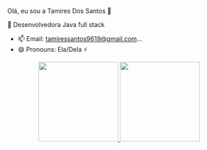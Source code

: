 Olá, eu sou a Tamires Dos Santos 👋

  🔭 Desenvolvedora Java full stack

- 📫 Email: tamiressantos9619@gmail.com...
- 😄 Pronouns: Ela/Dela ⚡ 

<div align="center">
  <a href="https://github.com/TamireSss">
  <img height="180em" src="https://github-readme-stats.vercel.app/api?username=TamireSss&show_icons=true&theme=dracula&include_all_commits=true&count_private=true"/>
  <img height="180em" src="https://github-readme-stats.vercel.app/api/top-langs/?username=TamireSss&layout=compact&langs_count=7&theme=dracula"/>
</div>
